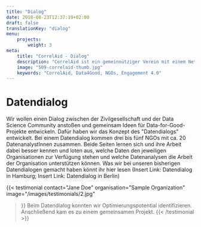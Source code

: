 ```yaml
---
title: "Dialog"
date: 2018-08-23T12:37:19+02:00
draft: false
translationKey: "dialog"
menu: 
    projects:
        weight: 3
meta:
    title: "CorrelAid - Dialog"
    description: "CorrelAid ist ein gemeinnütziger Verein mit einem Netzwerk von 650 ehrenamtlichen DatenanalystInnen."
    image: "509-correlaid-thumb.jpg"
    keywords: "CorrelAid, Data4Good, NGOs, Engagement 4.0"
---
```


# Datendialog

Wir wollen einen Dialog zwischen der Zivilgesellschaft und der Data Science Community anstoßen und gemeinsam Ideen für Data-for-Good-Projekte entwickeln. Dafür haben wir das Konzept des "Datendialogs" entwickelt. Bei einem Datendialog kommen drei bis fünf NGOs mit ca. 20 DatenanalystInnen zusammen. Beide Seiten lernen sich und ihre Arbeit dabei besser kennen und loten aus, welche Daten den jeweiligen Organisationen zur Verfügung stehen und welche Datenanalysen die Arbeit der Organisation unterstützen können. Was wir bei unseren bisherigen Datendialogen gemacht haben könnt ihr hier lesen (Insert Link: Datendialog in Hamburg; Insert Link: Datendialog in Berlin)


{{< testimonial 
    contact="Jane Doe"
    organisation="Sample Organization"
    image="/images/testimonials/2.jpg"
>}}
    Beim Datendialog konnten wir Optimierungspotential identifizieren. Anschließend kam es zu einem gemeinsamen Projekt.
{{< /testimonial >}}
